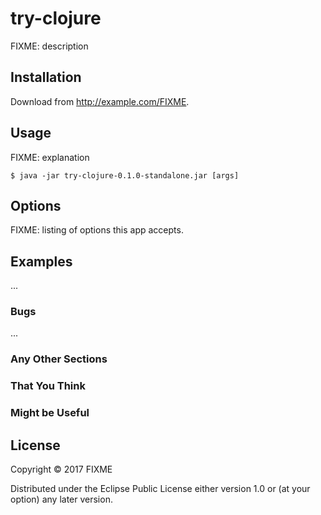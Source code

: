 # try-clojure

FIXME: description

## Installation

Download from http://example.com/FIXME.

## Usage

FIXME: explanation

    $ java -jar try-clojure-0.1.0-standalone.jar [args]

## Options

FIXME: listing of options this app accepts.

## Examples

...

### Bugs

...

### Any Other Sections
### That You Think
### Might be Useful

## License

Copyright © 2017 FIXME

Distributed under the Eclipse Public License either version 1.0 or (at
your option) any later version.

